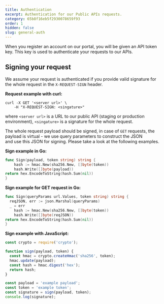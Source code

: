 ```yaml
---
title: Authentication
excerpt: Authentication for our Public APIs requests.
category: 65b8f16eb5f2930078659f93
order: 1
hidden: false
slug: general-auth
---
```


When you register an account on our portal, you will be given an API token key. 
This key is used to authenticate your requests to our APIs.

## Signing your request  

We assume your request is authenticated if you provide valid signature for the whole request in the `X-REQUEST-SIGN` header.

**Request example with curl:**
```curl
curl -X GET '<server url>' \    
    -H "X-REQUEST-SIGN: <singature>"
```

where `<server url>` is a URL to our public API (staging or production environment),   `<singature>` is a signature for the whole request.

The whole request payload should be signed, in case of `GET` requests, the payload is virtual - we use query parameters to construct the JSON  
and use this JSON for signing. Please take a look at the following examples.

**Sign example in Go:**
```go
func Sign(payload, token string) string {
	hash := hmac.New(sha256.New, []byte(token))
	hash.Write([]byte(payload))
return hex.EncodeToString(hash.Sum(nil))
}
```

**Sign example for GET request in Go:**
```go
func Sign(queryParams url.Values, token string) string {
  reqJSON, err := json.Marshal(queryParams)
  _ = err
	hash := hmac.New(sha256.New, []byte(token))
	hash.Write([]byte(reqJSON))
return hex.EncodeToString(hash.Sum(nil))
}
```

**Sign example with JavaScript:**
```js
const crypto = require('crypto');

function sign(payload, token) {
  const hmac = crypto.createHmac('sha256', token);
  hmac.update(payload);
  const hash = hmac.digest('hex');
  return hash;
}

const payload = 'example payload';
const token = 'example token';
const signature = sign(payload, token);
console.log(signature);
```